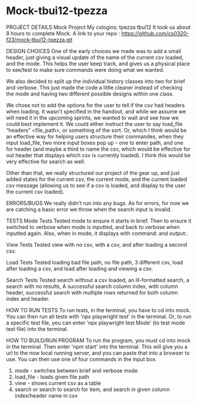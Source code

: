 # Mock-tbui12-tpezza

PROJECT DETAILS
Mock Project
My cslogins: tpezza tbui12
It took us about 8 hours to complete Mock.
A link to your repo : https://github.com/cs0320-f23/mock-tbui12-tpezza.git

DESIGN CHOICES
One of the early choices we made was to add a small header, just giving a visual update of the name of the current csv loaded, and the mode. This helps the user keep track, and gives us a physical place to see/test to make sure commands were doing what we wanted.

We also decided to split up the individual history classes into two for brief and verbose. This just made the code a little cleaner instead of checking the mode and having two different possible designs within one class.

We chose not to add the options for the user to tell if the csv had headers when loading. It wasn’t specified in the handout, and while we assume we will need it in the upcoming sprints, we wanted to wait and see how we could best implement it. We could either instruct the user to say load_file “headers” <file_path>, or something of the sort. Or, which I think would be an effective way for helping users structure their commandes, when they input load_file, two more input boxes pop up - one to enter path, and one for header (and maybe a third to name the csv, which would be effective for out header that displays which csv is currently loaded). I think this would be very effective for search as well.

Other than that, we really structured our project of the gear up, and just added states for the current csv, the current mode, and the current loaded csv message (allowing us to see if a csv is loaded, and display to the user the current csv loaded).

ERRORS/BUGS
We really didn't run into any bugs. As for errors, for now we are catching a basic error
we throw when the search input is invalid.

TESTS
Mode Tests
Tested mode to ensure it starts in brief. Then to ensure it switched to verbose when
mode is inputted, and back to verbose when inputted again. Also, when in mode, it
displays with command: and output:.

View Tests
Tested view with no csv, with a csv, and after loading a second csv.

Load Tests
Tested loading bad file path, no file path, 3 different csv, load after loading a
csv, and load after loading and viewing a csv.

Search Tests
Tested search without a csv loaded, an ill-formatted search, a search with no results,
A successful search column index, with column header, successful search with multiple rows returned for both column index and header.

HOW TO RUN TESTS
To run tests, in the terminal, you have to cd into mock. You can then run all tests
with 'npx playwright test' in the terminal. Or, to run a specific test file, you can
enter 'npx playwright test Mode' (to test mode test file) into the terminal.

HOW TO BUILD/RUN PROGRAM
To run the program, you must cd into mock in the terminal. Then enter 'npm start' into the terminal.
This will give you a url to the now local running server, and you can paste
that into a browser to use. You can then use one of four commands in the input box.

1. mode - switches between brief and verbose mode
2. load_file <filepath> - loads given file path
3. view - shows current csv as a table
4. search <item> or search <column> <item> to search for item, and search in given column
   index/header name in csv
